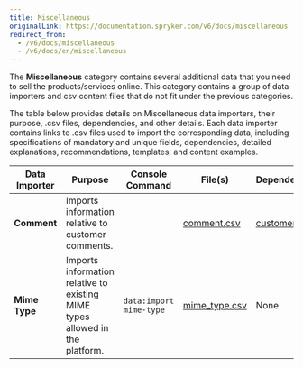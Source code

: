 ```yaml
---
title: Miscellaneous
originalLink: https://documentation.spryker.com/v6/docs/miscellaneous
redirect_from:
  - /v6/docs/miscellaneous
  - /v6/docs/en/miscellaneous
---
```


The **Miscellaneous** category contains several additional data that you need to sell the products/services online. This category contains a group of data importers and csv content files that do not fit under the previous categories.

The table below provides details on Miscellaneous data importers, their purpose, .csv files, dependencies, and other details. Each data importer contains links to .csv files used to import the corresponding data, including specifications of mandatory and unique fields, dependencies, detailed explanations, recommendations, templates, and content examples.

| Data Importer | Purpose | Console Command| File(s) | Dependencies |
| --- | --- | --- | --- |--- |
| **Comment**   | Imports information relative to customer comments. | |[comment.csv](https://documentation.spryker.com/docs/file-details-commentcsv)|[customer.csv ](https://documentation.spryker.com/docs/file-details-customercsv)|
| **Mime Type**   | Imports information relative to existing MIME types allowed in the platform.|`data:import mime-type` | [mime_type.csv](https://documentation.spryker.com/docs/file-details-mime-typecsv)| None|

